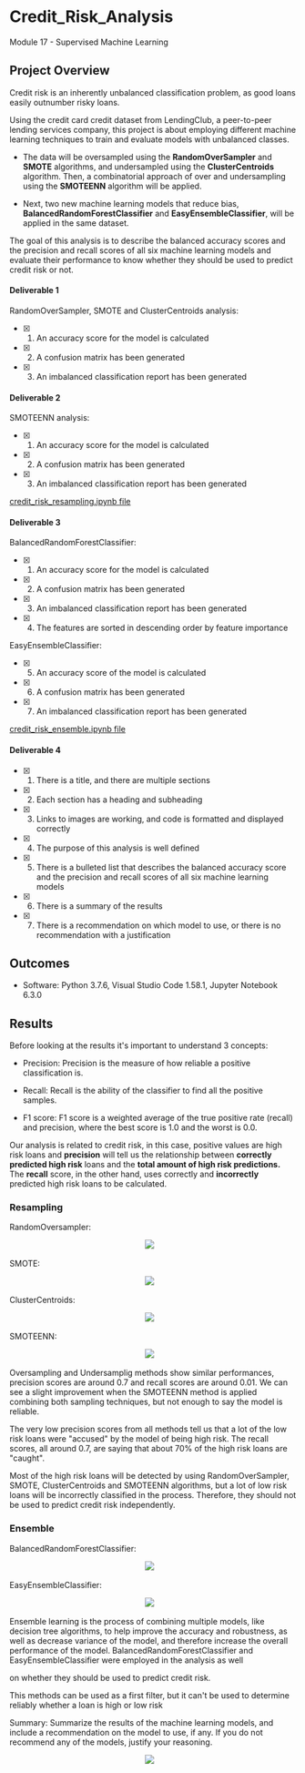 # Credit_Risk_Analysis
Module 17 - Supervised Machine Learning 

## Project Overview

Credit risk is an inherently unbalanced classification problem, as good loans easily outnumber risky loans.

Using the credit card credit dataset from LendingClub, a peer-to-peer lending services company, this project is about employing different machine learning techniques to train and evaluate models with unbalanced classes.

- The data will be oversampled using the **RandomOverSampler** and **SMOTE** algorithms, and undersampled using the **ClusterCentroids** algorithm. Then, a combinatorial approach of over and undersampling using the **SMOTEENN** algorithm will be applied.

- Next, two new machine learning models that reduce bias, **BalancedRandomForestClassifier** and **EasyEnsembleClassifier**, will be applied in the same dataset.

The goal of this analysis  is to describe the balanced accuracy scores and the precision and recall scores of all six machine learning models and evaluate their performance to know whether they should be used to predict credit risk or not. 


#### Deliverable 1
RandomOverSampler, SMOTE and ClusterCentroids analysis:
- [x] 1. An accuracy score for the model is calculated
- [x] 2. A confusion matrix has been generated
- [x] 3. An imbalanced classification report has been generated


#### Deliverable 2
SMOTEENN analysis:
- [x] 1. An accuracy score for the model is calculated
- [x] 2. A confusion matrix has been generated
- [x] 3. An imbalanced classification report has been generated


[credit_risk_resampling.ipynb file](https://github.com/GabrielaTuma/Credit_Risk_Analysis/blob/bd1484514798965dbca0f0cb6cbc6435d5ec161b/credit_risk_resampling.ipynb) 


#### Deliverable 3
BalancedRandomForestClassifier:
- [x] 1. An accuracy score for the model is calculated
- [x] 2. A confusion matrix has been generated
- [x] 3. An imbalanced classification report has been generated
- [x] 4. The features are sorted in descending order by feature importance

EasyEnsembleClassifier:
- [x] 5. An accuracy score of the model is calculated
- [x] 6. A confusion matrix has been generated
- [x] 7. An imbalanced classification report has been generated

[credit_risk_ensemble.ipynb file](https://github.com/GabrielaTuma/Credit_Risk_Analysis/blob/bd1484514798965dbca0f0cb6cbc6435d5ec161b/credit_risk_ensemble.ipynb)


#### Deliverable 4
- [x] 1. There is a title, and there are multiple sections
- [x] 2. Each section has a heading and subheading
- [x] 3. Links to images are working, and code is formatted and displayed correctly
- [x] 4. The purpose of this analysis is well defined
- [x] 5. There is a bulleted list that describes the balanced accuracy score and the precision and recall scores of all six machine learning models
- [x] 6. There is a summary of the results
- [x] 7. There is a recommendation on which model to use, or there is no recommendation with a justification


## Outcomes

- Software: Python 3.7.6, Visual Studio Code 1.58.1, Jupyter Notebook 6.3.0


## Results

Before looking at the results it's important to understand 3 concepts: 

- Precision: Precision is the measure of how reliable a positive classification is.

- Recall: Recall is the ability of the classifier to find all the positive samples.

- F1 score: F1 score is a weighted average of the true positive rate (recall) and precision, where the best score is 1.0 and the worst is 0.0.

Our analysis is related to credit risk, in this case, positive values are high risk loans and **precision** will tell us the relationship between **correctly predicted high risk** loans and the **total amount of high risk predictions.** The **recall** score, in the other hand, uses correctly and **incorrectly** predicted high risk loans to be calculated.  


### Resampling

RandomOversampler:
<p align="center">
<kbd>
  <img src="https://github.com/GabrielaTuma/Credit_Risk_Analysis/blob/b71920dcb3594e6c59ea4aa1da88a1e7b898346d/Images/RandomOversampler.png">
</kbd>  &nbsp;
</p>

SMOTE:
<p align="center">
<kbd>
  <img src="https://github.com/GabrielaTuma/Credit_Risk_Analysis/blob/b71920dcb3594e6c59ea4aa1da88a1e7b898346d/Images/SMOTE.png">
</kbd>  &nbsp;
</p>

ClusterCentroids:
<p align="center">
<kbd>
  <img src="https://github.com/GabrielaTuma/Credit_Risk_Analysis/blob/b71920dcb3594e6c59ea4aa1da88a1e7b898346d/Images/ClusterCentroids.png">
</kbd>  &nbsp;
</p>

SMOTEENN:
<p align="center">
<kbd>
  <img src="https://github.com/GabrielaTuma/Credit_Risk_Analysis/blob/b71920dcb3594e6c59ea4aa1da88a1e7b898346d/Images/SMOTEEN.png">
</kbd>  &nbsp;
</p>


Oversampling and Undersamplig methods show similar performances, precision scores are around 0.7 and recall scores are around 0.01. We can see a slight improvement when the SMOTEENN method is applied combining both sampling techniques, but not enough to say the model is reliable. 

The very low precision scores from all methods tell us that a lot of the low risk loans were "accused" by the model of being high risk. The recall scores, all around 0.7, are saying that about 70% of the high risk loans are "caught". 

Most of the high risk loans will be detected by using RandomOverSampler, SMOTE, ClusterCentroids and SMOTEENN algorithms, but a lot of low risk loans will be incorrectly classified in the process. Therefore, they should not be used to predict credit risk independently. 


### Ensemble

BalancedRandomForestClassifier:
<p align="center">
<kbd>
  <img src="https://github.com/GabrielaTuma/Credit_Risk_Analysis/blob/b71920dcb3594e6c59ea4aa1da88a1e7b898346d/Images/BalancedRandomForestClassifier.png">
</kbd>  &nbsp;
</p>


EasyEnsembleClassifier:
<p align="center">
<kbd>
  <img src="https://github.com/GabrielaTuma/Credit_Risk_Analysis/blob/b71920dcb3594e6c59ea4aa1da88a1e7b898346d/Images/EasyEnsembleClassifier.png">
</kbd>  &nbsp;
</p>

Ensemble learning is the process of combining multiple models, like decision tree algorithms, to help improve the accuracy and robustness, as well as decrease variance of the model, and therefore increase the overall performance of the model. BalancedRandomForestClassifier and EasyEnsembleClassifier were employed in the analysis as well 

on whether they should be used to predict credit risk.

This methods can be used as a first filter, but it can't be used to determine reliably whether a loan is high or low risk 



Summary: Summarize the results of the machine learning models, and include a recommendation on the model to use, if any. If you do not recommend any of the models, justify your reasoning.


<p align="center">
<kbd>
  <img src="https://github.com/GabrielaTuma/Credit_Risk_Analysis/blob/b71920dcb3594e6c59ea4aa1da88a1e7b898346d/Images/feature_importances_.png">
</kbd>  &nbsp;
</p>
